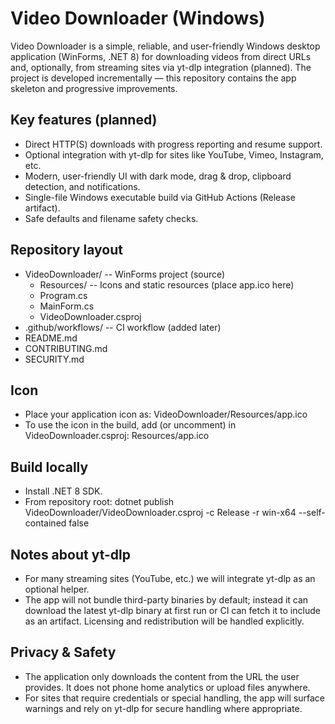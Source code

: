 # Video Downloader (Windows)

Video Downloader is a simple, reliable, and user-friendly Windows desktop application (WinForms, .NET 8) for downloading videos from direct URLs and, optionally, from streaming sites via yt-dlp integration (planned). The project is developed incrementally — this repository contains the app skeleton and progressive improvements.


## Key features (planned)

- Direct HTTP(S) downloads with progress reporting and resume support.
- Optional integration with yt-dlp for sites like YouTube, Vimeo, Instagram, etc.
- Modern, user-friendly UI with dark mode, drag & drop, clipboard detection, and notifications.
- Single-file Windows executable build via GitHub Actions (Release artifact).
- Safe defaults and filename safety checks.


## Repository layout

- VideoDownloader/           -- WinForms project (source)
  - Resources/               -- Icons and static resources (place app.ico here)
  - Program.cs
  - MainForm.cs
  - VideoDownloader.csproj
- .github/workflows/         -- CI workflow (added later)
- README.md
- CONTRIBUTING.md
- SECURITY.md


## Icon

- Place your application icon as: VideoDownloader/Resources/app.ico
- To use the icon in the build, add (or uncomment) in VideoDownloader.csproj:
  <PropertyGroup>
    <ApplicationIcon>Resources/app.ico</ApplicationIcon>
  </PropertyGroup>


## Build locally

- Install .NET 8 SDK.
- From repository root:
  dotnet publish VideoDownloader/VideoDownloader.csproj -c Release -r win-x64 --self-contained false


## Notes about yt-dlp

- For many streaming sites (YouTube, etc.) we will integrate yt-dlp as an optional helper.
- The app will not bundle third-party binaries by default; instead it can download the latest yt-dlp binary at first run or CI can fetch it to include as an artifact. Licensing and redistribution will be handled explicitly.


## Privacy & Safety

- The application only downloads the content from the URL the user provides. It does not phone home analytics or upload files anywhere.
- For sites that require credentials or special handling, the app will surface warnings and rely on yt-dlp for secure handling where appropriate.
